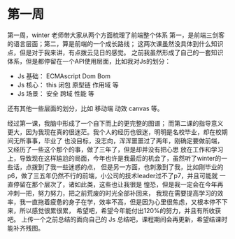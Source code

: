 # 第一周

第一周，winter 老师带大家从两个方面梳理了前端整个体系
第一，是前端三剑客的语言层面；第二，算是前端的一个成长路线；
这两次课虽然没具体到什么知识点，但是对于我来讲，有点拨云见日的感觉。
之前我虽然形成了自己的一套知识体系，但是都停留在一个API使用层面，比如我对Js的划分：
- Js 基础： ECMAscript Dom Bom
- Js 核心： this 闭包 原型链 作用域 等
- Js 场景： 安全 跨域  性能 等

还有其他一些层面的划分，比如 移动端 动效 canvas 等。

经过第一课，我脑中形成了一个自下而上的更完整的图谱；
而第二课的指导意义更大，因为我现在真的很迷茫。我个人的经历也很迷，明明是名校毕业，却在校期间无所事事，毕业了
也没目标，没志向，浑浑噩噩过了两年，刚确定要做前端，又经历了一些这个那个的事，做了三年了，但是却并没有把心思
放在工作和学习上，导致现在这样尴尬的局面，今年也许是我最后的机会了，虽然听了winter的一些话，点拨到了我一些迷惑的点，
但是另一方面，也刺激到了我，比如刚毕业的p6，做了三五年仍然不行的前端，小公司的技术leader过不了p7，并且可能就
一直停留在那个层次了，诸如此类，这些也让我很是 惶恐，但是我一定会在今年再冲刺一把，努力努力，把之前荒废的时光全部补回来，
我现在需要提高学习的效率，我一直拖着疲惫的身子在学，效率不高，但是因为心里很焦虑，又根本停不下来，所以感觉很累很累，
希望吧，希望今年能付出120%的努力，并且有所收获吧。
上传一个之前总结的面向自己的 Js 总结吧，课程期间会再更新，希望结课时能补齐残图。 

